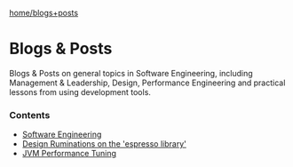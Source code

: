 
[home/](https://donnachaforde.github.io)[blogs+posts](https://donnachaforde.github.io/blogs+posts/)


# Blogs & Posts

Blogs & Posts on general topics in Software Engineering, including Management & Leadership, Design, Performance Engineering and practical lessons from using development tools.

### Contents

* [Software Engineering](./software-engineering/)
* [Design Ruminations on the 'espresso library'](code-design/README.md)
* [JVM Performance Tuning](jvm-performance-tuning/README.md)



